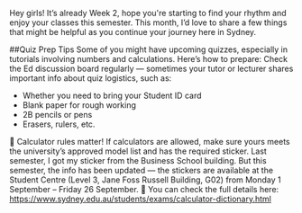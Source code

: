 Hey girls! It’s already Week 2, hope you're starting to find your rhythm and enjoy your classes this semester.
This month, I’d love to share a few things that might be helpful as you continue your journey here in Sydney.

##Quiz Prep Tips
Some of you might have upcoming quizzes, especially in tutorials involving numbers and calculations. Here’s how to prepare:
Check the Ed discussion board regularly — sometimes your tutor or lecturer shares important info about quiz logistics, such as:
- Whether you need to bring your Student ID card
- Blank paper for rough working
- 2B pencils or pens
- Erasers, rulers, etc.
  
🧮 Calculator rules matter! If calculators are allowed, make sure yours meets the university’s approved model list and has the required sticker.
Last semester, I got my sticker from the Business School building. But this semester, the info has been updated — the stickers are available at the Student Centre (Level 3, Jane Foss Russell Building, G02) from Monday 1 September – Friday 26 September.
🔗 You can check the full details here:
https://www.sydney.edu.au/students/exams/calculator-dictionary.html

